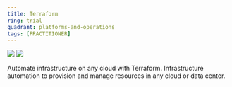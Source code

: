 ```yaml
---
title: Terraform
ring: trial
quadrant: platforms-and-operations
tags: [PRACTITIONER]
---
```


[![](https://img.shields.io/badge/terraform-0c7cba?logo=gitbook&logoColor=000&style=flat)](https://www.terraform.io/)
[![](https://img.shields.io/badge/101-de5f85?logo=github&logoColor=000&style=flat)](https://github.com/RVR06/iac)

Automate infrastructure on any cloud with Terraform. Infrastructure automation to provision and manage resources in any cloud or data center.
